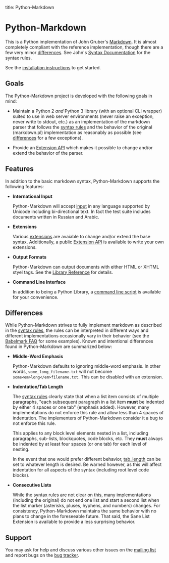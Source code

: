 title: Python-Markdown

Python-Markdown
===============

This is a Python implementation of John Gruber's 
[Markdown](http://daringfireball.net/projects/markdown/). 
It is almost completely compliant with the reference implementation,
though there are a few very minor [differences](#differences). See John's 
[Syntax Documentation](http://daringfireball.net/projects/markdown/syntax) 
for the syntax rules.

See the [installation instructions](install.md) to get started.

Goals
-----

The Python-Markdown project is developed with the following goals in mind:

* Maintain a Python 2 *and* Python 3 library (with an optional CLI wrapper)
  suited to use in web server environments (never raise an exception, never 
  write to stdout, etc.) as an implementation of the markdown parser that 
  follows the [syntax rules](http://daringfireball.net/projects/markdown/syntax)
  and the behavior of the original (markdown.pl) implementation as reasonably
  as possible (see [differences](#differences) for a few exceptions).

* Provide an [Extension API](extensions/api.md) which makes it possible
  to change and/or extend the behavior of the parser.

Features
--------

In addition to the basic markdown syntax, Python-Markdown supports the following
features:

* __International Input__

    Python-Markdown will accept [input](reference.md#text) in any language 
    supported by Unicode including bi-directional text. In fact the test suite 
    includes documents written in Russian and Arabic.

* __Extensions__

    Various [extensions](extensions/index.md) are avaiable to change and/or
    extend the base syntax. Additionally, a public [Extension API](extensions/api.md)
    is available to write your own extensions.

* __Output Formats__

    Python-Markdown can output documents with either HTML or XHTML styel tags. See the
    [Library Reference](reference.md#output_format) for details.

* __Command Line Interface__

    In addition to being a Python Library, a 
    [command line script](cli.md) is available for your convenience.

Differences
-----------

While Python-Markdown strives to fully implement markdown as described in the 
[syntax rules](http://daringfireball.net/projects/markdown/syntax), the rules 
can be interpreted in different ways and different implementations 
occasionally vary in their behavior (see the 
[Babelmark FAQ](http://johnmacfarlane.net/babelmark2/faq.html#what-are-some-examples-of-interesting-divergences-between-implementations)
for some examples). Known and intentional differences found in Python-Markdown 
are summarized below:

* __Middle-Word Emphasis__

    Python-Markdown defaults to ignoring middle-word emphasis. In other words,
    `some_long_filename.txt` will not become `some<em>long</em>filename.txt`.
    This can be disabled with an extension.

* __Indentation/Tab Length__

    The [syntax rules](http://daringfireball.net/projects/markdown/syntax#list) 
    clearly state that when a list item consists of multiple paragraphs, "each 
    subsequent paragraph in a list item **must** be indented by either 4 spaces 
    or one tab" (emphasis added). However, many implementations do not enforce 
    this rule and allow less than 4 spaces of indentation. The implementers of 
    Python-Markdown consider it a bug to not enforce this rule. 

    This applies to any block level elements nested in a list, including
    paragraphs, sub-lists, blockquotes, code blocks, etc. They **must** always 
    be indented by at least four spaces (or one tab) for each level of nesting.

    In the event that one would prefer different behavior,
    [tab_length](reference.md#tab_length) can be set to whatever length is 
    desired. Be warned however, as this will affect indentation for all aspects 
    of the syntax (including root level code blocks).

* __Consecutive Lists__

    While the syntax rules are not clear on this, many implementations (including 
    the original) do not end one list and start a second list when the list marker
    (asterisks, pluses, hyphens, and numbers) changes. For consistency, 
    Python-Markdown maintains the same behavior with no plans to change in the 
    foreseeable future. That said, the Sane List Extension
    is available to provide a less surprising behavior.
    

Support
-------

You may ask for help and discuss various other issues on the [mailing list][] 
and report bugs on the [bug tracker][].

[mailing list]: http://lists.sourceforge.net/lists/listinfo/python-markdown-discuss
[bug tracker]: http://github.com/Python-Markdown/markdown/issues 
